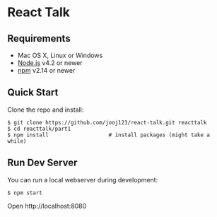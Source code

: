 # React Talk

## Requirements

  * Mac OS X, Linux or Windows
  * [Node.js](https://nodejs.org/) v4.2 or newer
  * [npm](https://docs.npmjs.com/) v2.14 or newer

## Quick Start

Clone the repo and install:

```shell
$ git clone https://github.com/jooj123/react-talk.git reacttalk
$ cd reacttalk/part1
$ npm install                   # install packages (might take a while)
```

## Run Dev Server

You can run a local webserver during development:

```shell
$ npm start
```

Open http://localhost:8080
